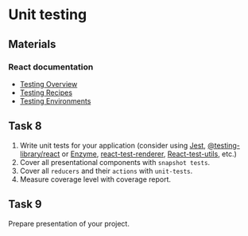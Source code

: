 # Unit testing

## Materials
### React documentation
- [Testing Overview
](https://reactjs.org/docs/testing.html)
- [Testing Recipes](https://reactjs.org/docs/testing-recipes.html)
- [Testing Environments](https://reactjs.org/docs/testing-environments.html)

## Task 8

1. Write unit tests for your application (consider using [Jest](https://www.npmjs.com/package/jest), [@testing-library/react](https://www.npmjs.com/package/@testing-library/react) or [Enzyme](https://www.npmjs.com/package/enzyme), [react-test-renderer](https://www.npmjs.com/package/react-test-renderer), [React-test-utils](https://www.npmjs.com/package/react-test-utils), etc.)
2. Cover all presentational components with `snapshot tests`.
3. Cover all `reducers` and their `actions` with `unit-tests`.
4. Measure coverage level with coverage report.

## Task 9
Prepare presentation of your project.
